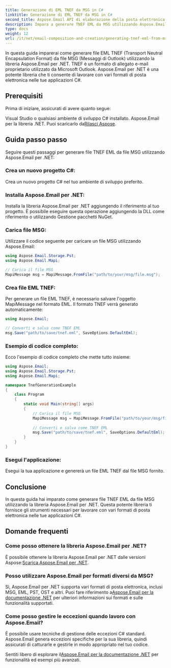 ```yaml
---
title: Generazione di EML TNEF da MSG in C#
linktitle: Generazione di EML TNEF da MSG in C#
second_title: Aspose.Email API di elaborazione della posta elettronica .NET
description: Impara a generare TNEF EML da MSG utilizzando Aspose.Email per .NET. Guida dettagliata con codice C#. Conversione efficiente del formato e-mail.
type: docs
weight: 12
url: /it/net/email-composition-and-creation/generating-tnef-eml-from-msg-in-csharp/
---
```


In questa guida imparerai come generare file EML TNEF (Transport Neutral Encapsulation Format) da file MSG (Messaggi di Outlook) utilizzando la libreria Aspose.Email per .NET. TNEF è un formato di allegato e-mail proprietario utilizzato da Microsoft Outlook. Aspose.Email per .NET è una potente libreria che ti consente di lavorare con vari formati di posta elettronica nelle tue applicazioni C#.

##  Prerequisiti

Prima di iniziare, assicurati di avere quanto segue:

Visual Studio o qualsiasi ambiente di sviluppo C# installato.
 Aspose.Email per la libreria .NET. Puoi scaricarlo da[Rilasci Aspose](https://releases.aspose.com/email/net).

##  Guida passo passo

Seguire questi passaggi per generare file TNEF EML da file MSG utilizzando Aspose.Email per .NET:

### Crea un nuovo progetto C#:

   Crea un nuovo progetto C# nel tuo ambiente di sviluppo preferito.

### Installa Aspose.Email per .NET:

   Installa la libreria Aspose.Email per .NET aggiungendo il riferimento al tuo progetto. È possibile eseguire questa operazione aggiungendo la DLL come riferimento o utilizzando Gestione pacchetti NuGet.

### Carica file MSG:

   Utilizzare il codice seguente per caricare un file MSG utilizzando Aspose.Email:

   ```csharp
   using Aspose.Email.Storage.Pst;
   using Aspose.Email.Mapi;

   // Carica il file MSG
   MapiMessage msg = MapiMessage.FromFile("path/to/your/msg/file.msg");
   ```

### Crea file EML TNEF:

   Per generare un file EML TNEF, è necessario salvare l'oggetto MapiMessage nel formato EML. Il formato TNEF verrà generato automaticamente:

   ```csharp
   using Aspose.Email;
   
   // Converti e salva come TNEF EML
   msg.Save("path/to/save/tnef.eml", SaveOptions.DefaultEml);
   ```

### Esempio di codice completo:

   Ecco l'esempio di codice completo che mette tutto insieme:

   ```csharp
   using Aspose.Email;
   using Aspose.Email.Storage.Pst;
   using Aspose.Email.Mapi;

   namespace TnefGenerationExample
   {
       class Program
       {
           static void Main(string[] args)
           {
               // Carica il file MSG
               MapiMessage msg = MapiMessage.FromFile("path/to/your/msg/file.msg");
               
               // Converti e salva come TNEF EML
               msg.Save("path/to/save/tnef.eml", SaveOptions.DefaultEml);
           }
       }
   }
   ```

### Esegui l'applicazione:

   Esegui la tua applicazione e genererà un file EML TNEF dal file MSG fornito.

##  Conclusione

In questa guida hai imparato come generare file TNEF EML da file MSG utilizzando la libreria Aspose.Email per .NET. Questa potente libreria ti fornisce gli strumenti necessari per lavorare con vari formati di posta elettronica nelle tue applicazioni C#.

##  Domande frequenti

### Come posso ottenere la libreria Aspose.Email per .NET?

È possibile ottenere la libreria Aspose.Email per .NET dalle versioni Aspose:[Scarica Aspose.Email per .NET](https://releases.aspose.com/email/net).

### Posso utilizzare Aspose.Email per formati diversi da MSG?

 Sì, Aspose.Email per .NET supporta vari formati di posta elettronica, inclusi MSG, EML, PST, OST e altri. Puoi fare riferimento a[Aspose.Email per la documentazione .NET](https://reference.aspose.com/email/net) per ulteriori informazioni sui formati e sulle funzionalità supportati.

### Come posso gestire le eccezioni quando lavoro con Aspose.Email?

È possibile usare tecniche di gestione delle eccezioni C# standard. Aspose.Email genera eccezioni specifiche per la sua libreria, quindi assicurati di catturarle e gestirle in modo appropriato nel tuo codice.

 Sentiti libero di esplorare il[Aspose.Email per la documentazione .NET](https://reference.aspose.com/email/net) per funzionalità ed esempi più avanzati.
